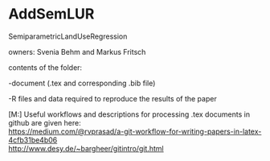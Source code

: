# AddSemLUR
SemiparametricLandUseRegression


owners: Svenia Behm and Markus Fritsch


contents of the folder:

-document (.tex and corresponding .bib file)

-R files and data required to reproduce the results of the paper





[M:] Useful workflows and descriptions for processing .tex documents in github are given here: \
https://medium.com/@rvprasad/a-git-workflow-for-writing-papers-in-latex-4cfb31be4b06 \
http://www.desy.de/~bargheer/gitintro/git.html


